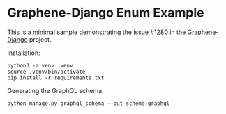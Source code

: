 # Graphene-Django Enum Example

This is a minimal sample demonstrating the issue [#1280](https://github.com/graphql-python/graphene-django/issues/1280)
in the [Graphene-Django](https://github.com/graphql-python/graphene-django) project.

Installation:

    python3 -m venv .venv
    source .venv/bin/activate
    pip install -r requirements.txt

Generating the GraphQL schema:

    python manage.py graphql_schema --out schema.graphql
